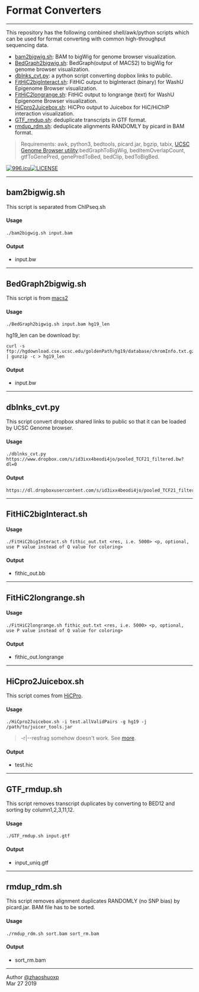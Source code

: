 # Format Converters
-----
This repository has the following combined shell/awk/python scripts which can be used for format converting with common high-throughput sequencing data.

 * [bam2bigwig.sh](https://github.com/zhaoshuoxp/Converters#bam2bigwigsh): BAM to bigWig for genome browser visualization.
 * [BedGraph2bigwig.sh](https://github.com/zhaoshuoxp/Converters#bedgraph2bigwigsh): BedGraph(output of MACS2) to bigWig for genome browser visualization.
 * [dblnks_cvt.py](https://github.com/zhaoshuoxp/Converters#dblnks_cvtpy): a python script converting dopbox links to public.
 * [FitHiC2bigInteract.sh](https://github.com/zhaoshuoxp/Converters#fithic2biginteractsh): FitHiC output to bigInteract (binary) for WashU Epigenome Browser visualization.
 * [FitHiC2longrange.sh](https://github.com/zhaoshuoxp/Converters#fithic2longrangesh): FitHiC output to longrange (text) for WashU Epigenome Browser visualization.
 * [HiCpro2Juicebox.sh](https://github.com/zhaoshuoxp/Converters#hicpro2juiceboxsh): HiCPro output to Juicebox for HiC/HiChIP interaction visualization.
 * [GTF_rmdup.sh](https://github.com/zhaoshuoxp/Converters#gtf_rmdupsh): deduplicate transcripts in GTF format.
 * [rmdup_rdm.sh](https://github.com/zhaoshuoxp/Converters#rmdup_rdmsh): deduplicate alignments RANDOMLY by picard in BAM format.


> Requirements:
> awk, python3, bedtools, picard.jar, bgzip, tabix, [UCSC Genome Browser utility](http://hgdownload.soe.ucsc.edu/admin/exe/):bedGraphToBigWig, bedItemOverlapCount, gtfToGenePred, genePredToBed, bedClip, bedToBigBed.

[![996.icu](https://img.shields.io/badge/link-996.icu-red.svg)![LICENSE](https://img.shields.io/badge/license-Anti%20996-blue.svg)](https://github.com/996icu/996.ICU/blob/master/LICENSE)

-----

## bam2bigwig.sh

This script is separated from ChIPseq.sh
#### Usage

    ./bam2bigwig.sh input.bam 

#### Output

* input.bw

  

-----
## BedGraph2bigwig.sh
This script is from [macs2](https://gist.github.com/taoliu/2469050)
#### Usage

    ./BedGraph2bigwig.sh input.bam hg19_len

hg19_len can be download by:

    curl -s ftp://hgdownload.cse.ucsc.edu/goldenPath/hg19/database/chromInfo.txt.gz | gunzip -c > hg19_len

#### Output

* input.bw

  

------
## dblnks_cvt.py
This script convert dropbox shared links to public so that it can be loaded by UCSC Genome browser.
#### Usage

    ./dblnks_cvt.py https://www.dropbox.com/s/id3ixx4beodi4jo/pooled_TCF21_filtered.bw?dl=0

#### Output

    https://dl.dropboxusercontent.com/s/id3ixx4beodi4jo/pooled_TCF21_filtered.bw



----

## FitHiC2bigInteract.sh

#### Usage

    ./FitHiC2bigInteract.sh fithic_out.txt <res, i.e. 5000> <p, optional, use P value instead of Q value for coloring> 

#### Output

* fithic_out.bb

  

------

## FitHiC2longrange.sh

#### Usage

    ./FitHiC2longrange.sh fithic_out.txt <res, i.e. 5000> <p, optional, use P value instead of Q value for coloring> 

#### Output

* fithic_out.longrange

  

------

## HiCpro2Juicebox.sh
This script comes from [HiCPro](https://github.com/nservant/HiC-Pro/blob/master/bin/utils/hicpro2juicebox.sh).
#### Usage

    ./HiCpro2Juicebox.sh -i test.allValidPairs -g hg19 -j /path/to/juicer_tools.jar
> -r|--resfrag somehow doesn't work. See [more](http://nservant.github.io/HiC-Pro/UTILS.html#hicpro2juicebox-sh).
#### Output

* test.hic

  

-----
## GTF_rmdup.sh
This script removes transcript duplicates by converting to BED12 and sorting by column1,2,3,11,12. 
#### Usage

    ./GTF_rmdup.sh input.gtf

#### Output

* input_uniq.gtf

  

-----
## rmdup_rdm.sh
This script removes alignment duplicates RANDOMLY (no SNP bias) by picard.jar. BAM file has to be sorted.
#### Usage

    ./rmdup_rdm.sh sort.bam sort_rm.bam

#### Output

* sort_rm.bam

  

-----

Author [@zhaoshuoxp](https://github.com/zhaoshuoxp)  
Mar 27 2019  

